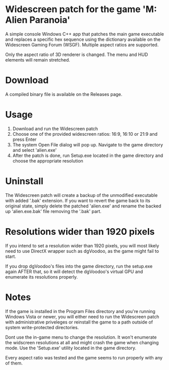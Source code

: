 # Widescreen patch for the game 'M: Alien Paranoia'
A simple console Windows C++ app that patches the main game executable and replaces a specific hex sequence using the dictionary available on the Widescreen Gaming Forum (WSGF).
Multiple aspect ratios are supported.

Only the aspect ratio of 3D renderer is changed. The menu and HUD elements will remain stretched.

# Download
A compiled binary file is available on the Releases page.

# Usage
1. Download and run the Widescreen patch
2. Choose one of the provided widescreen ratios: 16:9, 16:10 or 21:9 and press Enter
3. The system Open File dialog will pop up. Navigate to the game directory and select 'alien.exe'
4. After the patch is done, run Setup.exe located in the game directory and choose the appropriate resolution

# Uninstall
The Widescreen patch will create a backup of the unmodified executable with added '.bak' extension. If you want to revert the game back to its original state, simply delete the patched 'alien.exe' and rename the backed up 'alien.exe.bak' file removing the '.bak' part.

# Resolutions wider than 1920 pixels
If you intend to set a resolution wider than 1920 pixels, you will most likely need to use DirectX wrapper such as dgVoodoo, as the game might fail to start.

If you drop dgVoodoo's files into the game directory, run the setup.exe again AFTER that, so it will detect the dgVoodoo's virtual GPU and enumerate its resolutions properly.

# Notes
If the game is installed in the Program Files directory and you're running Windows Vista or newer, you will either need to run the Widescreen patch with administrative priveleges or reinstall the game to a path outside of system write-protected directories.

Dont use the in-game menu to change the resolution. It won't enumerate the widscreen resolutions at all and might crash the game when changing mode. Use the 'Setup.exe' utility located in the game directory.

Every aspect ratio was tested and the game seems to run properly with any of them.
